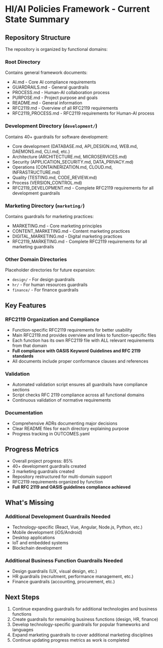 # HI/AI Policies Framework - Current State Summary

## Repository Structure

The repository is organized by functional domains:

### Root Directory
Contains general framework documents:
- AI.md - Core AI compliance requirements
- GUARDRAILS.md - General guardrails
- PROCESS.md - Human-AI collaboration process
- PURPOSE.md - Project purpose and goals
- README.md - General information
- RFC2119.md - Overview of all RFC2119 requirements
- RFC2119_PROCESS.md - RFC2119 requirements for Human-AI process

### Development Directory (`development/`)
Contains 40+ guardrails for software development:
- Core development (DATABASE.md, API_DESIGN.md, WEB.md, DAEMONS.md, CLI.md, etc.)
- Architecture (ARCHITECTURE.md, MICROSERVICES.md)
- Security (APPLICATION_SECURITY.md, DATA_PRIVACY.md)
- Operations (CONTAINERIZATION.md, CLOUD.md, INFRASTRUCTURE.md)
- Quality (TESTING.md, CODE_REVIEW.md)
- Process (VERSION_CONTROL.md)
- RFC2119_DEVELOPMENT.md - Complete RFC2119 requirements for all development guardrails

### Marketing Directory (`marketing/`)
Contains guardrails for marketing practices:
- MARKETING.md - Core marketing principles
- CONTENT_MARKETING.md - Content marketing practices
- DIGITAL_MARKETING.md - Digital marketing practices
- RFC2119_MARKETING.md - Complete RFC2119 requirements for all marketing guardrails

### Other Domain Directories
Placeholder directories for future expansion:
- `design/` - For design guardrails
- `hr/` - For human resources guardrails
- `finance/` - For finance guardrails

## Key Features

### RFC2119 Organization and Compliance
- Function-specific RFC2119 requirements for better usability
- Main RFC2119.md provides overview and links to function-specific files
- Each function has its own RFC2119 file with ALL relevant requirements from that domain
- **Full compliance with OASIS Keyword Guidelines and RFC 2119 standards**
- All documents include proper conformance clauses and references

### Validation
- Automated validation script ensures all guardrails have compliance sections
- Script checks RFC 2119 compliance across all functional domains
- Continuous validation of normative requirements

### Documentation
- Comprehensive ADRs documenting major decisions
- Clear README files for each directory explaining purpose
- Progress tracking in OUTCOMES.yaml

## Progress Metrics
- Overall project progress: 85%
- 40+ development guardrails created
- 3 marketing guardrails created
- Repository restructured for multi-domain support
- RFC2119 requirements organized by function
- **Full RFC 2119 and OASIS guidelines compliance achieved**

## What's Missing

### Additional Development Guardrails Needed
- Technology-specific (React, Vue, Angular, Node.js, Python, etc.)
- Mobile development (iOS/Android)
- Desktop applications
- IoT and embedded systems
- Blockchain development

### Additional Business Function Guardrails Needed
- Design guardrails (UX, visual design, etc.)
- HR guardrails (recruitment, performance management, etc.)
- Finance guardrails (accounting, procurement, etc.)

## Next Steps

1. Continue expanding guardrails for additional technologies and business functions
2. Create guardrails for remaining business functions (design, HR, finance)
3. Develop technology-specific guardrails for popular frameworks and languages
4. Expand marketing guardrails to cover additional marketing disciplines
5. Continue updating progress metrics as work is completed